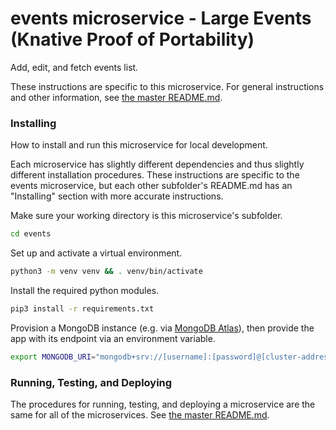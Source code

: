 # events microservice - Large Events (Knative Proof of Portability)

Add, edit, and fetch events list.

These instructions are specific to this microservice. For general instructions and other information, see [the master README.md](../README.md).

### Installing

How to install and run this microservice for local development.

Each microservice has slightly different dependencies and thus slightly different installation procedures. These instructions are specific to the events microservice, but each other subfolder's README.md has an "Installing" section with more accurate instructions.

Make sure your working directory is this microservice's subfolder.

```sh
cd events
```

Set up and activate a virtual environment.

```sh
python3 -m venv venv && . venv/bin/activate
```

Install the required python modules.

```sh
pip3 install -r requirements.txt
```

Provision a MongoDB instance (e.g. via [MongoDB Atlas](https://www.mongodb.com/cloud/atlas)), then provide the app with its endpoint via an environment variable.

```sh
export MONGODB_URI="mongodb+srv://[username]:[password]@[cluster-address]"
```

### Running, Testing, and Deploying

The procedures for running, testing, and deploying a microservice are the same for all of the microservices. See [the master README.md](../README.md).
